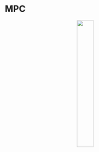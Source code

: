 # MPC

<p align="center">
  <img src="![image](https://github.com/donstrave/MPC/assets/97787858/728acc05-50fc-413a-a93d-dff1cccc3891)
" align="center" width="32%">
</p>

